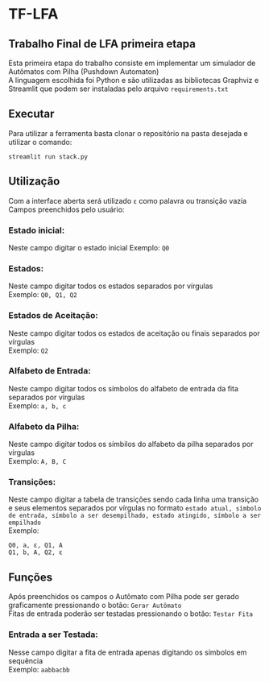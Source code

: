 # TF-LFA
## Trabalho Final de LFA primeira etapa
Esta primeira etapa do trabalho consiste em implementar um simulador de Autômatos com Pilha (Pushdown Automaton)  
A linguagem escolhida foi Python e são utilizadas as bibliotecas Graphviz e Streamlit que podem ser instaladas pelo arquivo `requirements.txt`

## Executar
Para utilizar a ferramenta basta clonar o repositório na pasta desejada e utilizar o comando: 
```
streamlit run stack.py
```

## Utilização
Com a interface aberta será utilizado `ε` como palavra ou transição vazia  
Campos preenchidos pelo usuário:

### Estado inicial:
Neste campo digitar o estado inicial
Exemplo: `Q0`

### Estados:
Neste campo digitar todos os estados separados por vírgulas  
Exemplo: `Q0, Q1, Q2`

### Estados de Aceitação:
Neste campo digitar todos os estados de aceitação ou finais separados por vírgulas  
Exemplo: `Q2`

### Alfabeto de Entrada:
Neste campo digitar todos os símbolos do alfabeto de entrada da fita separados por vírgulas  
Exemplo: `a, b, c`

### Alfabeto da Pilha:
Neste campo digitar todos os símbilos do alfabeto da pilha separados por vírgulas  
Exemplo: `A, B, C`

### Transições:
Neste campo digitar a tabela de transições sendo cada linha uma transição e seus elementos separados por vírgulas no formato `estado atual, símbolo de entrada, símbolo a ser desempilhado, estado atingido, símbolo a ser empilhado`  
Exemplo: 
```
Q0, a, ε, Q1, A
Q1, b, A, Q2, ε
```

## Funções
Após preenchidos os campos o Autômato com Pilha pode ser gerado graficamente pressionando o botão: `Gerar Autômato`  
Fitas de entrada poderão ser testadas pressionando o botão: `Testar Fita`  

### Entrada a ser Testada:
Nesse campo digitar a fita de entrada apenas digitando os símbolos em sequência  
Exemplo: `aabbacbb`